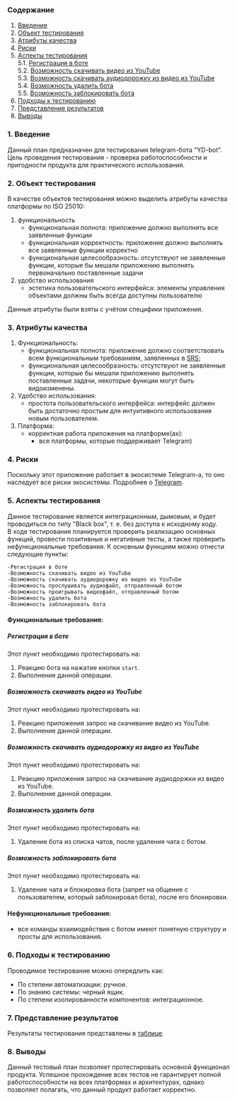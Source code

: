 ### Содержание
  1. [Введение](#1)
  2. [Объект тестирования](#2)
  3. [Атрибуты качества](#3)
  4. [Риски](#4)
  5. [Аспекты тестирования](#5)<br>
    5.1. [Регистрация в боте](#001)<br>
    5.2. [Возможность скачивать видео из YouTube](#002)<br>
    5.3. [Возможность скачивать аудиодорожку из видео из YouTube](#003)<br>
    5.4. [Возможность удалить бота](#006)<br>
    5.5. [Возможность заблокировать бота](#007)<br>
6. [Подходы к тестированию](#6)
7. [Представление результатов](#7)
8. [Выводы](#8)


<a name="1"></a>
### 1. Введение
Данный план предназначен для тестирования telegram-бота "YD-bot". Цель проведения тестирования - проверка работоспособности и пригодности продукта для практического использования.

<a name="2"></a>
### 2. Объект тестирования
В качестве объектов тестирования можно выделить атрибуты качества платформы по ISO 25010:
1. функциональность
	- функциональная полнота: приложение должно выполнять все заявленные функции
	- функциональная корректность: приложение должно выполнять все заявленные функции корректно
	- функциональная целесообразность: отсутствуют не заявленные функции, которые бы мешали приложению выполнять первоначально поставленные задачи
2. удобство использования
	- эстетика пользовательского интерфейса: элементы управления объектами должны быть всегда доступны пользователю
	
Данные атрибуты были взяты с учётом специфики приложения.

<a name="3"></a>
### 3. Атрибуты качества
1. Функциональность:
    - функциональная полнота: приложение должно соответствовать всем функциональным требованиям, заявленных в [SRS](https://github.com/theAngryBeavers/TelegramBot/blob/main/documentation/srs/SRS.md);
    - функциональная целесообразность: отсутствуют не заявленные функции, которые бы мешали приложению выполнять поставленные задачи, некоторые функции могут быть видоизменены.
2. Удобство использования:
    - простота пользовательского интерфейса: интерфейс должен быть достаточно простым для интуитивного использования новым пользователем.
3. Платформа:
    - корректная работа приложения на платформе(ах):
      - все платформы, которые поддерживает Telegram)
      

<a name="4"></a>
### 4. Риски
Поскольку этот приложение работает в экосистеме Telegram-а, то оно наследует все риски экосистемы. Подробнее о [Telegram](https://telegram.org). 


<a name="5"></a>
### 5. Аспекты тестирования
Данное тестирование является интеграционным, дымовым, и будет проводиться по типу "Black box", т. е. без доступа к исходному коду.<br>
В ходе тестирования планируется проверить реализацию основных функций, провести позитивные и негативные тесты, а также проверить нефункциональные требования. К основным функциям можно отнести следующие пункты:

    -Регистрация в боте
    -Возможность скачивать видео из YouTube
    -Возможность скачивать аудиодорожку из видео из YouTube
    -Возможность прослушивать аудиофайл, отправленный ботом
    -Возможность проигрывать видеофайл, отправленный ботом
    -Возможность удалить бота
    -Возможность заблокировать бота

#### Функциональные требования:

<a name="001"></a>
##### Регистрация в боте
Этот пункт необходимо протестировать на:
1. Реакцию бота на нажатие кнопки `start`.
2. Выполнение данной операции.

<a name="002"></a>
##### Возможность скачивать видео из YouTube
Этот пункт необходимо протестировать на:
1. Реакцию приложения запрос на скачивание видео из YouTube.
2. Выполнение данной операции.

<a name="003"></a>
##### Возможность скачивать аудиодорожку из видео из YouTube
Этот пункт необходимо протестировать на:
1. Реакцию приложения запрос на скачивание аудиодоржки из видео из YouTube.
2. Выполнение данной операции.

<a name="006"></a>
##### Возможность удалить бота
Этот пункт необходимо протестировать на:
1. Удаление бота из списка чатов, после удаления чата с ботом.

<a name="007"></a>
##### Возможность заблокировать бота
Этот пункт необходимо протестировать на:
1. Удаление чата и блокировка бота (запрет на общение с пользователем, который заблокировал бота), после его блокировки.

#### Нефункциональные требования:
- все команды взаимодействия с ботом имеют понятную структуру и просты для использования.

<a name="6"></a>
### 6. Подходы к тестированию
Проводимое тестирование можно опередлить как:
  - По степени автоматизации: ручное.
  - По знанию системы: черный ящик.
  - По степени изолированности компонентов: интеграционное.

<a name="7"></a>
### 7. Представление результатов
Результаты тестирования представлены в [таблице](https://github.com/theAngryBeavers/TelegramBot/blob/main/documentation/testing/test-results.md).

<a name="8"></a>
### 8. Выводы
Данный тестовый план позволяет протестировать основной функционал продукта. Успешное прохождение всех тестов не гарантирует полной работоспособности на всех платформах и архитектурах, однако позволяет полагать, что данный продукт работает корректно.
